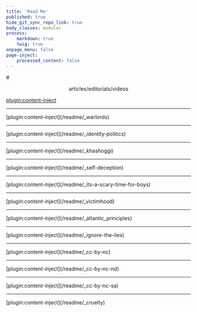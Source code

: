 ```yaml
---
title: 'Read Me'
published: true
hide_git_sync_repo_link: true
body_classes: modular
process:
    markdown: true
    twig: true
onpage_menu: false
page-inject:
    processed_content: false
---
```


#<center>articles/editorials/videos</center>
<p></p>
<p></p>

[plugin:content-inject](/readme/_workforce)
<hr>
[plugin:content-inject](/readme/_warlords)
<hr>
[plugin:content-inject](/readme/_identity-politics)
<hr>
[plugin:content-inject](/readme/_khashoggi)
<hr>
[plugin:content-inject](/readme/_self-deception)
<hr>
[plugin:content-inject](/readme/_its-a-scary-time-for-boys)
<hr>
[plugin:content-inject](/readme/_victimhood)
<hr>
[plugin:content-inject](/readme/_altantic_principles)
<hr>
[plugin:content-inject](/readme/_ignore-the-lies)
<hr>
[plugin:content-inject](/readme/_cc-by-nc)
<hr>
[plugin:content-inject](/readme/_cc-by-nc-nd)
<hr>
[plugin:content-inject](/readme/_cc-by-nc-sa)
<hr>
[plugin:content-inject](/readme/_cruelty)

